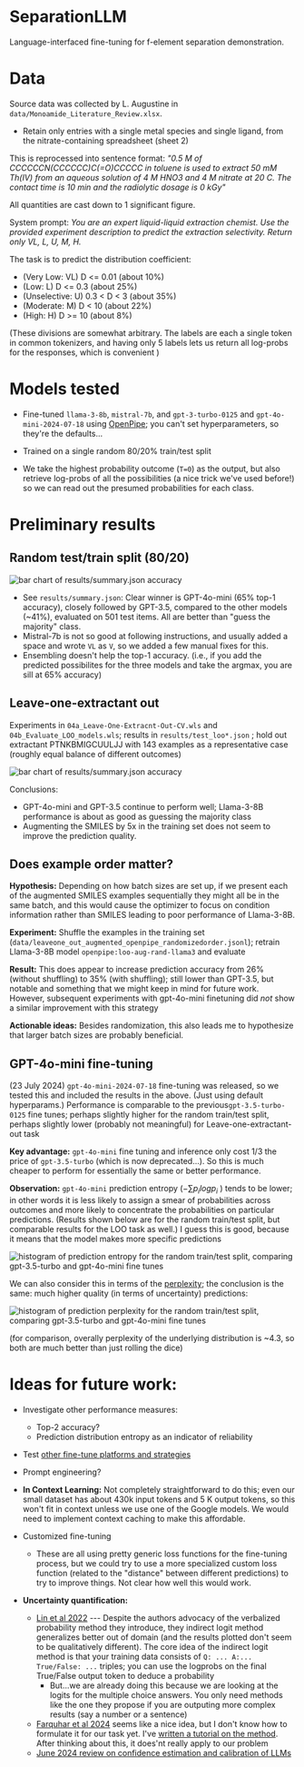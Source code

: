 # SeparationLLM

 Language-interfaced fine-tuning for f-element separation demonstration.

# Data

 Source data was collected by L. Augustine in `data/Monoamide_Literature_Review.xlsx`.  
 - Retain only entries with a single metal species and single ligand, from the nitrate-containing spreadsheet (sheet 2)

 This is reprocessed into sentence format: *"0.5 M of CCCCCCN(CCCCCC)C(=O)CCCCC in toluene is used to extract 50 mM Th(IV) from an aqueous solution of 4 M HNO3 and 4 M nitrate at 20 C. The contact time is 10 min and the radiolytic dosage is 0 kGy"*

 All quantities are cast down to 1 significant figure.

 System prompt: *You are an expert liquid-liquid extraction chemist. Use the provided experiment description to predict the extraction selectivity. Return only VL, L, U, M, H.*

 The task is to predict the distribution coefficient:
 - (Very Low: VL) D <= 0.01  (about 10%)
 - (Low: L) D <= 0.3 (about 25%)
 - (Unselective: U)  0.3 < D < 3 (about 35%)
 - (Moderate: M)   D < 10 (about 22%)
 - (High: H)   D >= 10 (about 8%)

(These divisions are somewhat arbitrary. The labels are each a single token in common tokenizers, and having only 5 labels lets us return all log-probs for the responses, which is convenient )


# Models tested

- Fine-tuned `llama-3-8b`, `mistral-7b`, and `gpt-3-turbo-0125` and `gpt-4o-mini-2024-07-18` using [OpenPipe](http://openpipe.ai); you can't set hyperparameters, so they're the defaults...

- Trained on a single random 80/20% train/test split

- We take the highest probability outcome (`T=0`) as the output, but also retrieve log-probs of all the possibilities (a nice trick we've used before!) so we can read out the presumed probabilities for each class.

# Preliminary results

## Random test/train split (80/20)

![bar chart of results/summary.json accuracy](figures/random_split_prelim.jpg)

- See `results/summary.json`:  Clear winner is GPT-4o-mini (65% top-1 accuracy), closely followed by GPT-3.5, compared to the other models (~41%), evaluated on 501 test items.  All are better than "guess the majority" class.
- Mistral-7b is not so good at following instructions, and usually added a space and wrote `VL` as `V`, so we added a few manual fixes for this.
- Ensembling doesn't help the top-1 accuracy. (i.e., if you add the predicted possibilites for the three models and take the argmax, you are sill at 65% accuracy)

## Leave-one-extractant out

Experiments in `04a_Leave-One-Extracnt-Out-CV.wls` and `04b_Evaluate_LOO_models.wls`; results in `results/test_loo*.json` ; hold out extractant PTNKBMIGCUULJJ with 143 examples as a representative case (roughly equal balance of different outcomes)

![bar chart of results/summary.json accuracy](figures/loo_prelim.jpg)

Conclusions:
- GPT-4o-mini and GPT-3.5 continue to perform well; Llama-3-8B performance is about as good as guessing the majority class
- Augmenting the SMILES by 5x in the training set does not seem to improve the prediction quality.

## Does example order matter?

**Hypothesis:**  Depending on how batch sizes are set up, if we present each of the augmented SMILES examples sequentially they might all be in the same batch, and this would cause the optimizer to focus on condition information rather than SMILES leading to poor performance of Llama-3-8B.  

**Experiment:**  Shuffle the examples in the training set (`data/leaveone_out_augmented_openpipe_randomizedorder.jsonl`); retrain Llama-3-8B model `openpipe:loo-aug-rand-llama3` and evaluate

**Result:** This does appear to increase prediction accuracy from 26% (without shuffling) to 35% (with shuffling); still lower than GPT-3.5, but notable and something that we might keep in mind for future work.  However, subsequent experiments with gpt-4o-mini finetuning did *not* show a similar improvement with this strategy

**Actionable ideas:** Besides randomization, this also leads me to hypothesize that larger batch sizes are probably beneficial.

## GPT-4o-mini fine-tuning

(23 July 2024) `gpt-4o-mini-2024-07-18` fine-tuning was released, so we tested this and included the results in the above. (Just using default hyperparams.)  Performance is comparable to the previous`gpt-3.5-turbo-0125` fine tunes; perhaps slightly higher for the random train/test split, perhaps slightly lower (probably not meaningful) for Leave-one-extractant-out task

**Key advantage:** `gpt-4o-mini` fine tuning and inference only cost 1/3 the price of `gpt-3.5-turbo` (which is now deprecated...).  So this is much cheaper to perform for essentially the same or better performance. 

**Observation:**  `gpt-4o-mini` prediction entropy ($- \sum p_i log p_i$ ) tends to be lower; in other words it is less likely to assign a smear of probabilities across outcomes and more likely to concentrate the probabilities on particular predictions. (Results shown below are for the random train/test split, but comparable results for the LOO task as well.) I guess this is good, because it means that the model makes more specific predictions

![histogram of prediction entropy for the random train/test split, comparing gpt-3.5-turbo and gpt-4o-mini fine tunes](figures/prediction_entropy_prelim.jpg)


We can also consider this in terms of the [perplexity](https://en.wikipedia.org/wiki/Perplexity); the conclusion is the same: much higher quality (in terms of uncertainty) predictions:

![histogram of prediction perplexity for the random train/test split, comparing gpt-3.5-turbo and gpt-4o-mini fine tunes](figures/prediction_perplexity_prelim.jpg)

(for comparison, overally perplexity of the underlying distribution is ~4.3, so both are much better than just rolling the dice)

# Ideas for future work:

- Investigate other performance measures:
    - Top-2 accuracy?
    - Prediction distribution entropy as an indicator of reliability

- Test [other fine-tune platforms and strategies](https://jschrier.github.io/blog/2024/06/29/LLM-Finetuning-Notes.html) 

- Prompt engineering?

- **In Context Learning:**  Not completely straightforward to do this; even our small dataset has about 430k input tokens and 5 K output tokens, so this won't fit in context unless we use one of the Google models.  We would need to implement context caching to make this affordable.

- Customized fine-tuning
    - These are all using pretty generic loss functions for the fine-tuning process, but we could try to use a more specialized custom loss function (related to the "distance" between different predictions) to try to improve things. Not clear how well this would work.

- **Uncertainty quantification:** 
    - [Lin et al 2022](https://arxiv.org/abs/2205.14334) --- Despite the authors advocacy of the verbalized probability method they introduce, they indirect logit method generalizes better out of domain (and the results plotted don't seem to be qualitatively different).  The core idea of the indirect logit method is that your training data consists of `Q: ... A:... True/False: ...` triples; you can use the logprobs on the final True/False output token to deduce a probability
        - But...we are already doing this because we are looking at the logits for the multiple choice answers.  You only need methods like the one they propose if you are outputing more complex results (say a number or a sentence)
    - [Farquhar et al 2024](https://dx.doi.org/10.1038/s41586-024-07421-0) seems like a nice idea, but I don't know how to formulate it for our task yet.  I've [written a tutorial on the method](https://jschrier.github.io/blog/2024/07/31/Detecting-LLM-confabulations-with-semantic-entropy.html).  After thinking about this, it does'nt really apply to our problem
    - [June 2024 review on confidence estimation and calibration of LLMs](https://aclanthology.org/2024.naacl-long.366/) 